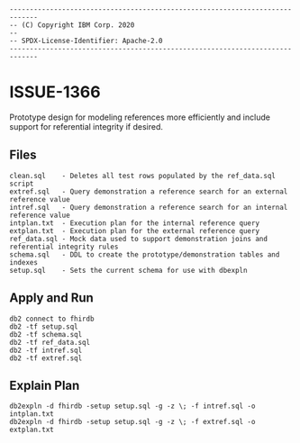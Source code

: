```
-----------------------------------------------------------------------------
-- (C) Copyright IBM Corp. 2020
--
-- SPDX-License-Identifier: Apache-2.0
-----------------------------------------------------------------------------
```

# ISSUE-1366

Prototype design for modeling references more efficiently and include support for referential integrity if desired.

## Files

```
clean.sql    - Deletes all test rows populated by the ref_data.sql script
extref.sql   - Query demonstration a reference search for an external reference value
intref.sql   - Query demonstration a reference search for an internal reference value
intplan.txt  - Execution plan for the internal reference query
extplan.txt  - Execution plan for the external reference query
ref_data.sql - Mock data used to support demonstration joins and referential integrity rules
schema.sql   - DDL to create the prototype/demonstration tables and indexes
setup.sql    - Sets the current schema for use with dbexpln
```


## Apply and Run

```
db2 connect to fhirdb
db2 -tf setup.sql
db2 -tf schema.sql
db2 -tf ref_data.sql
db2 -tf intref.sql
db2 -tf extref.sql
```


## Explain Plan

```
db2expln -d fhirdb -setup setup.sql -g -z \; -f intref.sql -o intplan.txt 
db2expln -d fhirdb -setup setup.sql -g -z \; -f extref.sql -o extplan.txt 
```

